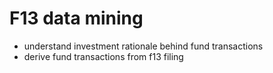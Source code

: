 # F13 data mining

- understand investment rationale behind fund transactions
- derive fund transactions from f13 filing

